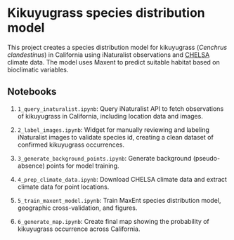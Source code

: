 # Kikuyugrass species distribution model

This project creates a species distribution model for kikuyugrass (*Cenchrus clandestinus*) in California using iNaturalist observations and [CHELSA](https://chelsa-climate.org/) climate data. The model uses Maxent to predict suitable habitat based on bioclimatic variables.

## Notebooks

1. `1_query_inaturalist.ipynb`: Query iNaturalist API to fetch observations of kikuyugrass in California, including location data and images.

2. `2_label_images.ipynb`: Widget for manually reviewing and labeling iNaturalist images to validate species id, creating a clean dataset of confirmed kikuyugrass occurrences.

3. `3_generate_background_points.ipynb`: Generate background (pseudo-absence) points for model training.

4. `4_prep_climate_data.ipynb`: Download CHELSA climate data and extract climate data for point locations.

5. `5_train_maxent_model.ipynb`: Train MaxEnt species distribution model, geographic cross-validation, and figures.

6. `6_generate_map.ipynb`: Create final map showing the probability of kikuyugrass occurrence across California.